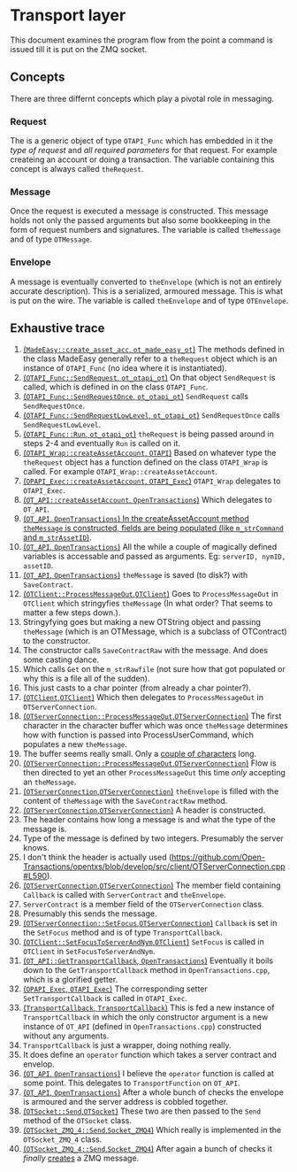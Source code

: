 # Transport layer

This document examines the program flow from the point a command is issued till it is put on the ZMQ socket.

## Concepts
There are three differnt concepts which play a pivotal role in messaging.

### Request
The is a generic object of type `OTAPI_Func` which has embedded in it the _type of request_ and _all required parameters_ for that request. For example createing an account or doing a transaction. The variable containing this concept is always called `theRequest`.

### Message
Once the request is executed a message is constructed. This message holds not only the passed arguments but also some bookkeeping in the form of request numbers and signatures. The variable is called `theMessage` and of type `OTMessage`.

### Envelope
A message is eventually converted to `theEnvelope` (which is not an entirely accurate description). This is a serialized, armoured message. This is what is put on the wire. The variable is called `theEnvelope` and of type `OTEnvelope`.

## Exhaustive trace

1. [(`MadeEasy::create_asset_acc`, `ot_made_easy_ot`)](https://github.com/Open-Transactions/opentxs/blob/5c6e032db826797d49f58d8285c02c7368fac149/src/client/ot_made_easy_ot.cpp#L377) The methods defined in the class MadeEasy generally refer to a `theRequest` object which is an instance of `OTAPI_Func` (no idea where it is instantiated).
2. [(`OTAPI_Func::SendRequest`, `ot_otapi_ot`)](https://github.com/Open-Transactions/opentxs/blob/5c6e032db826797d49f58d8285c02c7368fac149/src/client/ot_otapi_ot.cpp#L996) On that object `SendRequest` is called, which is defined in on the class `OTAPI_Func`.
3. [(`OTAPI_Func::SendRequestOnce`, `ot_otapi_ot`)](https://github.com/Open-Transactions/opentxs/blob/5c6e032db826797d49f58d8285c02c7368fac149/src/client/ot_otapi_ot.cpp#L1013) `SendRequest` calls `SendRequestOnce`.
4. [(`OTAPI_Func::SendRequestLowLevel`, `ot_otapi_ot`)](https://github.com/Open-Transactions/opentxs/blob/5c6e032db826797d49f58d8285c02c7368fac149/src/client/ot_otapi_ot.cpp#L774) `SendRequestOnce` calls `SendRequestLowLevel`.
5. [(`OTAPI_Func::Run`, `ot_otapi_ot`)](https://github.com/Open-Transactions/opentxs/blob/5c6e032db826797d49f58d8285c02c7368fac149/src/client/ot_otapi_ot.cpp#L675) `theRequest` is being passed around in steps 2-4 and eventually `Run` is called on it.
6. [(`OTAPI_Wrap::createAssetAccount`, `OTAPI`)](https://github.com/Open-Transactions/opentxs/blob/5c6e032db826797d49f58d8285c02c7368fac149/src/client/OTAPI.cpp#L2096) Based on whatever type the `theRequest` object has a function defined on the class `OTAPI_Wrap` is called. For example `OTAPI_Wrap::createAssetAccount`.
7. [(`OPAPI_Exec::createAssetAccount`, `OTAPI_Exec`)](https://github.com/Open-Transactions/opentxs/blob/5c6e032db826797d49f58d8285c02c7368fac149/src/client/OTAPI_Exec.cpp#L13782) `OTAPI_Wrap` delegates to `OTAPI_Exec`.
8. [(`OT_API::createAssetAccount`, `OpenTransactions`)](https://github.com/Open-Transactions/opentxs/blob/5c6e032db826797d49f58d8285c02c7368fac149/src/client/OpenTransactions.cpp#L13196) Which delegates to `OT_API`.
9. [(`OT_API`, `OpenTransactions`) In the createAssetAccount method `theMessage` is constructed, fields are being populated (like `m_strCommand` and `m_strAssetID`)]().
10. [(`OT_API`, `OpenTransactions`)]() All the while a couple of magically defined variables is accessable and passed as arguments. Eg: `serverID, nymID, assetID`.
11. [(`OT_API`, `OpenTransactions`)](https://github.com/Open-Transactions/opentxs/blob/5c6e032db826797d49f58d8285c02c7368fac149/src/client/OpenTransactions.cpp#L13241) `theMessage` is saved (to disk?) with `SaveContract`.
12. [(`OTClient::ProcessMessageOut`,`OTClient`)](https://github.com/Open-Transactions/opentxs/blob/5c6e032db826797d49f58d8285c02c7368fac149/src/client/OTClient.cpp#L203) Goes to `ProcessMessageOut` in `OTClient` which stringyfies `theMessage` (In what order? That seems to matter a few steps down.).
  1. Stringyfying goes but making a new OTString object and passing `theMessage` (which is an OTMessage, which is a subclass of OTContract) to the constructor.
  2. The constructor calls `SaveContractRaw` with the message. And does some casting dance.
  3. Which calls `Get` on the `m_strRawfile` (not sure how that got populated or why this is a file all of the sudden).
  4. This just casts to a char pointer (from already a char pointer?).
13. [(`OTClient`,`OTClient`)]() Which then delegates to `ProcessMessageOut` in `OTServerConnection`.
14. [(`OTServerConnection::ProcessMessageOut`,`OTServerConnection`)](https://github.com/Open-Transactions/opentxs/blob/5c6e032db826797d49f58d8285c02c7368fac149/src/client/OTServerConnection.cpp#L623) The first character in the character buffer which was once `theMessage` determines how with function is passed into ProcessUserCommand, which populates a new `theMessage`.
  1. The buffer seems really small. Only a [couple of characters](https://github.com/Open-Transactions/opentxs/blob/a29d030669b87308509ee0c29a6016f39c7fa6e0/src/client/OTServerConnection.cpp#L833) long.
15. [(`OTServerConnection::ProcessMessageOut`,`OTServerConnection`)](https://github.com/Open-Transactions/opentxs/blob/5c6e032db826797d49f58d8285c02c7368fac149/src/client/OTServerConnection.cpp#L559) Flow is then directed to yet an other `ProcessMessageOut` this time _only_ accepting an `theMessage`.
16. [(`OTServerConnection`,`OTServerConnection`)](https://github.com/Open-Transactions/opentxs/blob/5c6e032db826797d49f58d8285c02c7368fac149/src/client/OTServerConnection.cpp#L580) `theEnvelope` is filled with the content of `theMessage` with the `SaveContractRaw` method.
17. [(`OTServerConnection`,`OTServerConnection`)](https://github.com/Open-Transactions/opentxs/blob/5c6e032db826797d49f58d8285c02c7368fac149/src/client/OTServerConnection.cpp#L590) A header is constructed.
  1. The header contains how long a message is and what the type of the message is.
  2. Type of the message is defined by two integers. Presumably the server knows.
  3. I don't think the header is actually used (https://github.com/Open-Transactions/opentxs/blob/develop/src/client/OTServerConnection.cpp#L590).
18. [(`OTServerConnection`,`OTServerConnection`)](https://github.com/Open-Transactions/opentxs/blob/5c6e032db826797d49f58d8285c02c7368fac149/src/client/OTServerConnection.cpp#L610) The member field containing `Callback` is called with `ServerContract` and `theEnvelope`.
  1. `ServerContract` is a member field of the `OTServerConnection` class.
  2. Presumably this sends the message.
19. [(`OTServerConnection::SetFocus`,`OTServerConnection`)](https://github.com/Open-Transactions/opentxs/blob/5c6e032db826797d49f58d8285c02c7368fac149/src/client/OTServerConnection.cpp#L221) `Callback` is set in the `SetFocus` method and is of type `TransportCallback`.
20. [(`OTClient::SetFocusToServerAndNym`,`OTClient`)](https://github.com/Open-Transactions/opentxs/blob/5c6e032db826797d49f58d8285c02c7368fac149/src/client/OTClient.cpp#L13747) `SetFocus` is called in `OTClient` in `SetFocusToServerAndNym`.
21. [(`OT_API::GetTransportCallback`, `OpenTransactions`)](https://github.com/Open-Transactions/opentxs/blob/5c6e032db826797d49f58d8285c02c7368fac149/src/client/OpenTransactions.cpp#L819) Eventually it boils down to the `GetTransportCallback` method in `OpenTransactions.cpp`, which is a glorified getter.
22. [(`OPAPI_Exec`, `OTAPI_Exec`)](https://github.com/Open-Transactions/opentxs/blob/5c6e032db826797d49f58d8285c02c7368fac149/src/client/OTAPI_Exec.cpp#L214) The corresponding setter `SetTransportCallback` is called in `OTAPI_Exec`.
23. [(`TransportCallback`, `TransportCallback`)](https://github.com/Open-Transactions/opentxs/blob/5c6e032db826797d49f58d8285c02c7368fac149/src/client/TransportCallback.cpp) This is fed a new instance of `TransportCallback` in which the only constructor argument is a new instance of `OT_API` (defined in `OpenTransactions.cpp`) constructed without any arguments.
  1. `TransportCallback` is just a wrapper, doing nothing really.
  2. It does define an `operator` function which takes a server contract and envelop.
24. [(`OT_API`, `OpenTransactions`)]() I believe the `operator` function is called at some point. This delegates to `TransportFunction` on `OT_API`.
25. [(`OT_API`, `OpenTransactions`)](https://github.com/Open-Transactions/opentxs/blob/5c6e032db826797d49f58d8285c02c7368fac149/src/client/OpenTransactions.cpp#L1183) After a whole bunch of checks the envelope is armoured and the server address is cobbled together.
26. [(`OTSocket::Send`,`OTSocket`)]() These two are then passed to the `Send` method of the `OTSocket` class.
27. [(`OTSocket_ZMQ_4::Send`,`Socket_ZMQ4`)](https://github.com/Open-Transactions/opentxs/blob/5c6e032db826797d49f58d8285c02c7368fac149/src/ext/Socket_ZMQ4.cpp#L509) Which really is implemented in the `OTSocket_ZMQ_4` class.
28. [(`OTSocket_ZMQ_4::Send`,`Socket_ZMQ4`)](https://github.com/Open-Transactions/opentxs/blob/5c6e032db826797d49f58d8285c02c7368fac149/src/ext/Socket_ZMQ4.cpp#L389) After again a bunch of checks it _finally_ [creates](https://github.com/Open-Transactions/opentxs/blob/aea45331aa5b567fdee8500f90629e1a0046be8e/src/ext/Socket_ZMQ4.cpp#L422) a ZMQ message.
